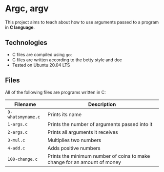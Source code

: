 # Argc, argv
This project aims to teach about how to use arguments passed to a program in **C language**.

## Technologies
* C files are compiled using `gcc`
* C files are written according to the betty style and doc
* Tested on Ubuntu 20.04 LTS

## Files
All of the following files are programs written in C:

| Filename | Description |
| -------- | ----------- |
| `0-whatsmyname.c` | Prints its name |
| `1-args.c` | Prints the number of arguments passed into it |
| `2-args.c` | Prints all arguments it receives |
| `3-mul.c` | Multiplies two numbers |
| `4-add.c` | Adds positive numbers |
| `100-change.c` | Prints the minimum number of coins to make change for an amount of money |
